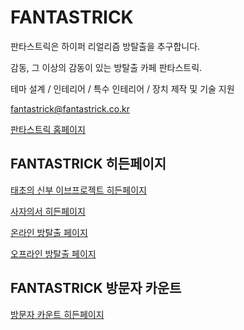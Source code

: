 # FANTASTRICK

판타스트릭은 하이퍼 리얼리즘 방탈출을 추구합니다.

감동, 그 이상의 감동이 있는 방탈출 카페 판타스트릭.

테마 설계 / 인테리어 / 특수 인테리어 / 장치 제작 및 기술 지원

fantastrick@fantastrick.co.kr

[판타스트릭 홈페이지](http://fantastrick.co.kr/)

## FANTASTRICK 히든페이지

[태초의 신부 이브프로젝트 히든페이지](http://hidden.fantastrick.co.kr/HiddenPage1st)

[사자의서 히든페이지](http://hidden.fantastrick.co.kr/HiddenPage2nd)

[온라인 방탈출 페이지](http://hidden.fantastrick.co.kr/OnlineEscape)

[오프라인 방탈출 페이지](http://hidden.fantastrick.co.kr/OutdoorEscape)

## FANTASTRICK 방문자 카운트

[방문자 카운트 히든페이지](http://hidden.fantastrick.co.kr/count)